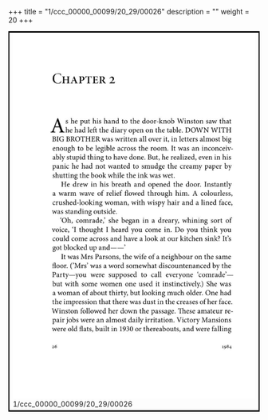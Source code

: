 +++
title = "1/ccc_00000_00099/20_29/00026"
description = ""
weight = 20
+++

<table style="border:2px solid black;max-width:800px;max-height:800px;" 
><tr><td>
<img class="center-fit-jpg"
src="/jpg_/out_jpg_1984__026.jpg">
1/ccc_00000_00099/20_29/00026
</img></td></tr></table>
